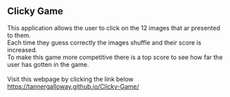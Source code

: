 ## Clicky Game

This application allows the user to click on the 12 images that ar presented to them. <br />
Each time they guess correctly the images shuffle and their score is increased. <br />
To make this game more competitive there is a top score to see how far the user has gotten in the game. <br />
<br />
Visit this webpage by clicking the link below <br />
https://tannergalloway.github.io/Clicky-Game/

